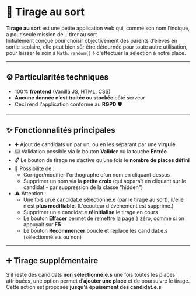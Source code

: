 # 🎲 Tirage au sort

**Tirage au sort** est une petite application web qui, comme son nom l’indique, a pour seule mission de… tirer au sort.  
Initialement conçue pour choisir objectivement des parents d’élèves en sortie scolaire, elle peut bien sûr être détournée pour toute autre utilisation, pour laisser le soin à `Math.random()` 🌀 d'effectuer la sélection à notre place.

---

## ⚙️ Particularités techniques

- 100% **frontend** (Vanilla JS, HTML, CSS)
- **Aucune donnée n’est traitée ou stockée** côté serveur
- Ceci rend l'application conforme au **RGPD** 🛡️

---

## ✨ Fonctionnalités principales

- ➕ Ajout de candidats un par un, ou en les séparant par une **virgule**
- ⌨️ Validation possible via le bouton **Valider** ou la touche **Entrée**
- 🔓 Le bouton de tirage ne s’active qu’une fois le **nombre de places défini**
- 📝 Possibilité de :
  - Corriger/modifier l'orthographe d'un nom en cliquant dessus
  - Supprimer un nom via la **petite croix** (qui apparaît en cliquant sur le candidat - par suppression de la classe "hidden")
- ⚠️ Attention :
  - Une fois un.e candidat.e sélectionné.e (par le tirage au sort), il/elle n’est **plus modifiable**. (L'écouteur d'événement est supprimé.)
  - Supprimer un.e candidat.e **réinitialise** le tirage en cours
  - Le bouton **Effacer** permet de remettre la page à zéro, comme si on appuyait sur **F5**
  - Le bouton **Recommencer** boucle et replace les candidat.e.s (sélectionné.e.s ou non)

---

## ➕ Tirage supplémentaire

S’il reste des candidats **non sélectionné.e.s** une fois toutes les places attribuées, une option permet d’**ajouter une place** et de poursuivre le tirage.  
Cette action est proposée **jusqu’à épuisement des candidat.e.s**
